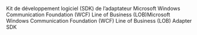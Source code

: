 <span data-ttu-id="bfac6-101">Kit de développement logiciel (SDK) de l’adaptateur Microsoft Windows Communication Foundation (WCF) Line of Business (LOB)</span><span class="sxs-lookup"><span data-stu-id="bfac6-101">Microsoft Windows Communication Foundation (WCF) Line of Business (LOB) Adapter SDK</span></span>